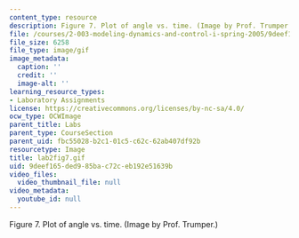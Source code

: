 ```yaml
---
content_type: resource
description: Figure 7. Plot of angle vs. time. (Image by Prof. Trumper.)
file: /courses/2-003-modeling-dynamics-and-control-i-spring-2005/9deef165ded985bac72ceb192e51639b_lab2fig7.gif
file_size: 6258
file_type: image/gif
image_metadata:
  caption: ''
  credit: ''
  image-alt: ''
learning_resource_types:
- Laboratory Assignments
license: https://creativecommons.org/licenses/by-nc-sa/4.0/
ocw_type: OCWImage
parent_title: Labs
parent_type: CourseSection
parent_uid: fbc55028-b2c1-01c5-c62c-62ab407df92b
resourcetype: Image
title: lab2fig7.gif
uid: 9deef165-ded9-85ba-c72c-eb192e51639b
video_files:
  video_thumbnail_file: null
video_metadata:
  youtube_id: null
---
```

Figure 7. Plot of angle vs. time. (Image by Prof. Trumper.)